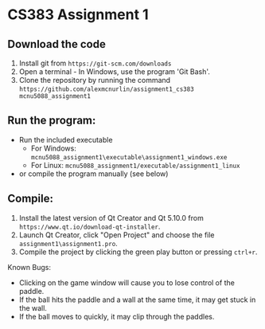 # CS383 Assignment 1

## Download the code
  1. Install git from `https://git-scm.com/downloads`
  2. Open a terminal
    - In Windows, use the program 'Git Bash'.
  3. Clone the repository by running the command `https://github.com/alexmcnurlin/assignment1_cs383 mcnu5088_assignment1`

## Run the program:
  - Run the included executable 
    - For Windows: `mcnu5088_assignment1\executable\assignment1_windows.exe`
    - For Linux: `mcnu5088_assignment1/executable/assignment1_linux`
  - or compile the program manually (see below)
  
## Compile:
  1. Install the latest version of Qt Creator and Qt 5.10.0 from `https://www.qt.io/download-qt-installer`.
  2. Launch Qt Creator, click "Open Project" and choose the file `assignment1\assignment1.pro`.
  3. Compile the project by clicking the green play button or pressing `ctrl+r`.

Known Bugs:
  - Clicking on the game window will cause you to lose control of the paddle.
  - If the ball hits the paddle and a wall at the same time, it may get stuck in the wall.
  - If the ball moves to quickly, it may clip through the paddles.
